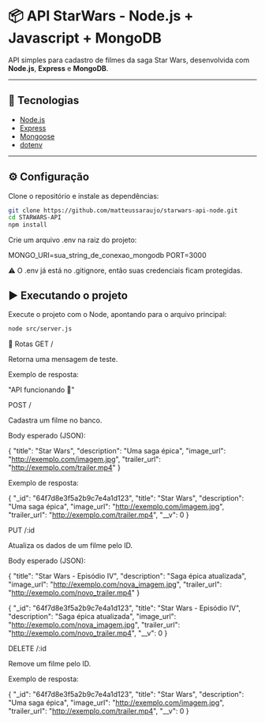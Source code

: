 # 📦 API StarWars - Node.js + Javascript + MongoDB

API simples para cadastro de filmes da saga Star Wars, desenvolvida com **Node.js**, **Express** e **MongoDB**.

---

## 🚀 Tecnologias

- [Node.js](https://nodejs.org/)
- [Express](https://expressjs.com/)
- [Mongoose](https://mongoosejs.com/)
- [dotenv](https://github.com/motdotla/dotenv)

---

## ⚙️ Configuração

Clone o repositório e instale as dependências:

```bash
git clone https://github.com/matteussaraujo/starwars-api-node.git
cd STARWARS-API
npm install
```

Crie um arquivo .env na raiz do projeto:

MONGO_URI=sua_string_de_conexao_mongodb
PORT=3000

⚠️ O .env já está no .gitignore, então suas credenciais ficam protegidas.

## ▶️ Executando o projeto

Execute o projeto com o Node, apontando para o arquivo principal:

```bash
node src/server.js
```

📌 Rotas
GET /

Retorna uma mensagem de teste.

Exemplo de resposta:

"API funcionando 🚀"

POST /

Cadastra um filme no banco.

Body esperado (JSON):

{
"title": "Star Wars",
"description": "Uma saga épica",
"image_url": "http://exemplo.com/imagem.jpg",
"trailer_url": "http://exemplo.com/trailer.mp4"
}

Exemplo de resposta:

{
"\_id": "64f7d8e3f5a2b9c7e4a1d123",
"title": "Star Wars",
"description": "Uma saga épica",
"image_url": "http://exemplo.com/imagem.jpg",
"trailer_url": "http://exemplo.com/trailer.mp4",
"\_\_v": 0
}

PUT /:id

Atualiza os dados de um filme pelo ID.

Body esperado (JSON):

{
"title": "Star Wars - Episódio IV",
"description": "Saga épica atualizada",
"image_url": "http://exemplo.com/nova_imagem.jpg",
"trailer_url": "http://exemplo.com/novo_trailer.mp4"
}

{
"\_id": "64f7d8e3f5a2b9c7e4a1d123",
"title": "Star Wars - Episódio IV",
"description": "Saga épica atualizada",
"image_url": "http://exemplo.com/nova_imagem.jpg",
"trailer_url": "http://exemplo.com/novo_trailer.mp4",
"\_\_v": 0
}

DELETE /:id

Remove um filme pelo ID.

Exemplo de resposta:

{
"\_id": "64f7d8e3f5a2b9c7e4a1d123",
"title": "Star Wars",
"description": "Uma saga épica",
"image_url": "http://exemplo.com/imagem.jpg",
"trailer_url": "http://exemplo.com/trailer.mp4",
"\_\_v": 0
}
